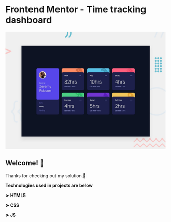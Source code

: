 # Frontend Mentor - Time tracking dashboard

![Design preview for the Time tracking dashboard coding challenge](./design/desktop-preview.jpg)
## Welcome! 👋

Thanks for checking out my solution.🚀

**Technologies used in projects are below**

**➤ HTML5**

**➤ CSS**

**➤ JS**
